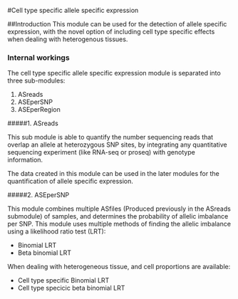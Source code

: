 #Cell type specific allele specific expression

##Introduction
This module can be used for the detection of allele specific expression, 
with the novel option of including cell type specific effects when dealing 
with heterogenous tissues.


### Internal workings

The cell type specific allele specific expression module is separated into three sub-modules:

1. ASreads
2. ASEperSNP
3. ASEperRegion

#####1. ASreads

This sub module is able to quantify the number sequencing reads that overlap an
allele at heterozygous SNP sites, by integrating any quantitative sequencing 
experiment (like RNA-seq or proseq) with genotype information.

The data created in this module can be used in the later modules for the 
quantification of allele specific expression.    


#####2. ASEperSNP

This module combines multiple ASfiles (Produced previously in the ASreads submodule)
of samples, and determines the probability of allelic imbalance per SNP.
This module uses multiple methods of finding the allelic imbalance using a likelihood ratio test (LRT):

- Binomial LRT
- Beta binomial LRT

When dealing with heterogeneous tissue, and cell proportions are available:

- Cell type specific Binomial LRT
- Cell type specicic beta binomial LRT